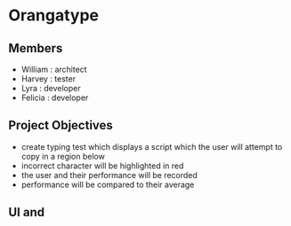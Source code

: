 # Orangatype

## Members
* William : architect
* Harvey : tester
* Lyra : developer
* Felicia : developer
  
## Project Objectives 
* create typing test which displays a script which the user will attempt to copy in a region below
* incorrect character will be highlighted in red
* the user and their performance will be recorded
* performance will be compared to their average

## UI and 
